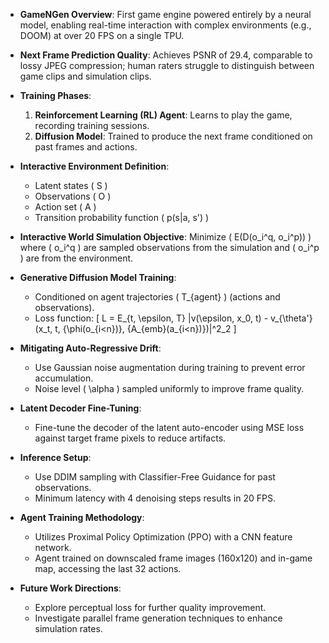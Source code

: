 - **GameNGen Overview**: First game engine powered entirely by a neural model, enabling real-time interaction with complex environments (e.g., DOOM) at over 20 FPS on a single TPU.

- **Next Frame Prediction Quality**: Achieves PSNR of 29.4, comparable to lossy JPEG compression; human raters struggle to distinguish between game clips and simulation clips.

- **Training Phases**:
  1. **Reinforcement Learning (RL) Agent**: Learns to play the game, recording training sessions.
  2. **Diffusion Model**: Trained to produce the next frame conditioned on past frames and actions.

- **Interactive Environment Definition**: 
  - Latent states \( S \)
  - Observations \( O \)
  - Action set \( A \)
  - Transition probability function \( p(s|a, s') \)

- **Interactive World Simulation Objective**: Minimize \( E(D(o_i^q, o_i^p)) \) where \( o_i^q \) are sampled observations from the simulation and \( o_i^p \) are from the environment.

- **Generative Diffusion Model Training**: 
  - Conditioned on agent trajectories \( T_{agent} \) (actions and observations).
  - Loss function: 
    \[
    L = E_{t, \epsilon, T} \|v(\epsilon, x_0, t) - v_{\theta'}(x_t, t, \{\phi(o_{i<n})\}, \{A_{emb}(a_{i<n})\})\|^2_2
    \]

- **Mitigating Auto-Regressive Drift**: 
  - Use Gaussian noise augmentation during training to prevent error accumulation.
  - Noise level \( \alpha \) sampled uniformly to improve frame quality.

- **Latent Decoder Fine-Tuning**: 
  - Fine-tune the decoder of the latent auto-encoder using MSE loss against target frame pixels to reduce artifacts.

- **Inference Setup**: 
  - Use DDIM sampling with Classifier-Free Guidance for past observations.
  - Minimum latency with 4 denoising steps results in 20 FPS.

- **Agent Training Methodology**: 
  - Utilizes Proximal Policy Optimization (PPO) with a CNN feature network.
  - Agent trained on downscaled frame images (160x120) and in-game map, accessing the last 32 actions.

- **Future Work Directions**: 
  - Explore perceptual loss for further quality improvement.
  - Investigate parallel frame generation techniques to enhance simulation rates.